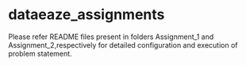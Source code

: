 # dataeaze_assignments

Please refer README files present in folders Assignment_1 and Assignment_2,respectively for detailed configuration and  execution of problem statement.
